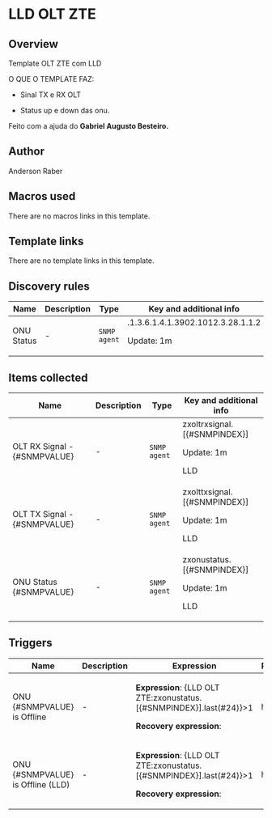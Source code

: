 # LLD OLT ZTE

## Overview

Template OLT ZTE com LLD


 


O QUE O TEMPLATE FAZ:


 


- Sinal TX e RX OLT


- Status up e down das onu.


 


Feito com a ajuda do **Gabriel Augusto Besteiro.**



## Author

Anderson Raber

## Macros used

There are no macros links in this template.

## Template links

There are no template links in this template.

## Discovery rules

|Name|Description|Type|Key and additional info|
|----|-----------|----|----|
|ONU Status|<p>-</p>|`SNMP agent`|.1.3.6.1.4.1.3902.1012.3.28.1.1.2<p>Update: 1m</p>|
## Items collected

|Name|Description|Type|Key and additional info|
|----|-----------|----|----|
|OLT RX Signal - {#SNMPVALUE}|<p>-</p>|`SNMP agent`|zxoltrxsignal.[{#SNMPINDEX}]<p>Update: 1m</p><p>LLD</p>|
|OLT TX Signal - {#SNMPVALUE}|<p>-</p>|`SNMP agent`|zxolttxsignal.[{#SNMPINDEX}]<p>Update: 1m</p><p>LLD</p>|
|ONU Status {#SNMPVALUE}|<p>-</p>|`SNMP agent`|zxonustatus.[{#SNMPINDEX}]<p>Update: 1m</p><p>LLD</p>|
## Triggers

|Name|Description|Expression|Priority|
|----|-----------|----------|--------|
|ONU {#SNMPVALUE} is Offline|<p>-</p>|<p>**Expression**: {LLD OLT ZTE:zxonustatus.[{#SNMPINDEX}].last(#24)}>1</p><p>**Recovery expression**: </p>|high|
|ONU {#SNMPVALUE} is Offline (LLD)|<p>-</p>|<p>**Expression**: {LLD OLT ZTE:zxonustatus.[{#SNMPINDEX}].last(#24)}>1</p><p>**Recovery expression**: </p>|high|
